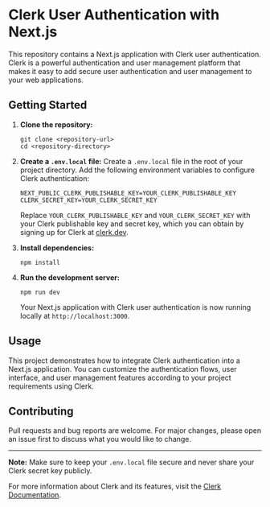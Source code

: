 # Clerk User Authentication with Next.js

This repository contains a Next.js application with Clerk user authentication. Clerk is a powerful authentication and user management platform that makes it easy to add secure user authentication and user management to your web applications.

## Getting Started

1. **Clone the repository:**
   ```
   git clone <repository-url>
   cd <repository-directory>
   ```

2. **Create a `.env.local` file:**
   Create a `.env.local` file in the root of your project directory. Add the following environment variables to configure Clerk authentication:
   ```
   NEXT_PUBLIC_CLERK_PUBLISHABLE_KEY=YOUR_CLERK_PUBLISHABLE_KEY
   CLERK_SECRET_KEY=YOUR_CLERK_SECRET_KEY
   ```

   Replace `YOUR_CLERK_PUBLISHABLE_KEY` and `YOUR_CLERK_SECRET_KEY` with your Clerk publishable key and secret key, which you can obtain by signing up for Clerk at [clerk.dev](https://clerk.dev).

3. **Install dependencies:**
   ```
   npm install
   ```

4. **Run the development server:**
   ```
   npm run dev
   ```

   Your Next.js application with Clerk user authentication is now running locally at `http://localhost:3000`.

## Usage

This project demonstrates how to integrate Clerk authentication into a Next.js application. You can customize the authentication flows, user interface, and user management features according to your project requirements using Clerk.

## Contributing

Pull requests and bug reports are welcome. For major changes, please open an issue first to discuss what you would like to change.

---

**Note:** Make sure to keep your `.env.local` file secure and never share your Clerk secret key publicly.

For more information about Clerk and its features, visit the [Clerk Documentation](https://docs.clerk.dev/).
